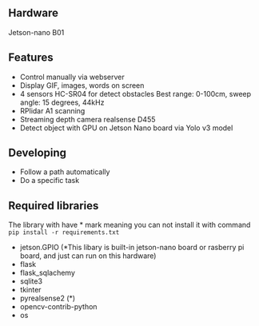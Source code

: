 ## Hardware
Jetson-nano B01 

## Features
- Control manually via webserver
- Display GIF, images, words on screen
- 4 sensors HC-SR04 for detect obstacles Best range: 0-100cm, sweep angle: 15 degrees, 44kHz 
- RPlidar A1 scanning
- Streaming depth camera realsense D455
- Detect object with GPU on Jetson Nano board via Yolo v3 model

## Developing
- Follow a path automatically
- Do a specific task

## Required libraries
The library with have * mark meaning you can not install it with command `pip install -r requirements.txt`
- jetson.GPIO (*This libary is built-in jetson-nano board or rasberry pi board, and just can run on this hardware)
- flask
- flask_sqlachemy
- sqlite3
- tkinter
- pyrealsense2  (*)
- opencv-contrib-python
- os
    
